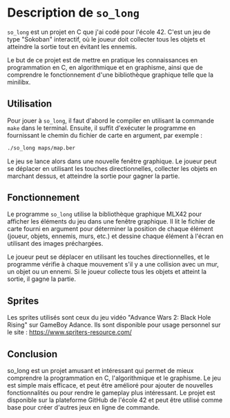 # Description de `so_long`

`so_long` est un projet en C que j'ai codé pour l'école 42. C'est un jeu de type "Sokoban" interactif, où le joueur doit collecter tous les objets et atteindre la sortie tout en évitant les ennemis.

Le but de ce projet est de mettre en pratique les connaissances en programmation en C, en algorithmique et en graphisme, ainsi que de comprendre le fonctionnement d'une bibliothèque graphique telle que la minilibx.

## Utilisation

Pour jouer à `so_long`, il faut d'abord le compiler en utilisant la commande `make` dans le terminal. Ensuite, il suffit d'exécuter le programme en fournissant le chemin du fichier de carte en argument, par exemple :

``` sh
./so_long maps/map.ber
```
Le jeu se lance alors dans une nouvelle fenêtre graphique. Le joueur peut se déplacer en utilisant les touches directionnelles, collecter les objets en marchant dessus, et atteindre la sortie pour gagner la partie.

## Fonctionnement

Le programme `so_long` utilise la bibliothèque graphique MLX42 pour afficher les éléments du jeu dans une fenêtre graphique. Il lit le fichier de carte fourni en argument pour déterminer la position de chaque élément (joueur, objets, ennemis, murs, etc.) et dessine chaque élément à l'écran en utilisant des images préchargées.

Le joueur peut se déplacer en utilisant les touches directionnelles, et le programme vérifie à chaque mouvement s'il y a une collision avec un mur, un objet ou un ennemi. Si le joueur collecte tous les objets et atteint la sortie, il gagne la partie.

## Sprites

Les sprites utilisés sont ceux du jeu vidéo "Advance Wars 2: Black Hole Rising" sur GameBoy Adance.
Ils sont disponible pour usage personnel sur le site : https://www.spriters-resource.com/
## Conclusion

so_long est un projet amusant et intéressant qui permet de mieux comprendre la programmation en C, l'algorithmique et le graphisme. Le jeu est simple mais efficace, et peut être amélioré pour ajouter de nouvelles fonctionnalités ou pour rendre le gameplay plus intéressant. Le projet est disponible sur la plateforme GitHub de l'école 42 et peut être utilisé comme base pour créer d'autres jeux en ligne de commande.
